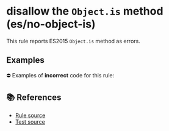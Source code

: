 # disallow the `Object.is` method (es/no-object-is)

This rule reports ES2015 `Object.is` method as errors.

## Examples

⛔ Examples of **incorrect** code for this rule:

<eslint-playground type="bad" code="/*eslint es/no-object-is: error */
const negZero = Object.is(value, -0)
" />

## 📚 References

- [Rule source](https://github.com/mysticatea/eslint-plugin-es/blob/v2.0.0/lib/rules/no-object-is.js)
- [Test source](https://github.com/mysticatea/eslint-plugin-es/blob/v2.0.0/tests/lib/rules/no-object-is.js)
